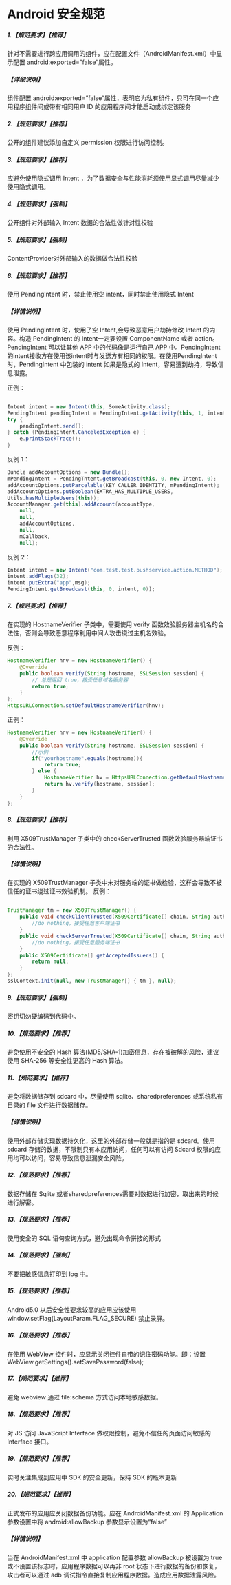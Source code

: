 # Android 安全规范

##### 1.【规范要求】【推荐】

针对不需要进行跨应用调用的组件，应在配置文件（AndroidManifest.xml）中显示配置 android:exported=”false”属性。
##### 【详细说明】
组件配置 android:exported=”false”属性，表明它为私有组件，只可在同一个应用程序组件间或带有相同用户 ID 的应用程序间才能启动或绑定该服务

##### 2.【规范要求】【推荐】
公开的组件建议添加自定义 permission 权限进行访问控制。

##### 3.【规范要求】【推荐】
应避免使用隐式调用 Intent ，为了数据安全与性能消耗须使用显式调用尽量减少使用隐式调用。

##### 4.【规范要求】【强制】
公开组件对外部输入 Intent 数据的合法性做针对性校验
##### 5.【规范要求】【强制】
ContentProvider对外部输入的数据做合法性校验


##### 6.【规范要求】【推荐】
使用 PendingIntent 时，禁止使用空 intent，同时禁止使用隐式 Intent
##### 【详情说明】

使用 PendingIntent 时，使用了空 Intent,会导致恶意用户劫持修改 Intent 的内容。构造 PendingIntent 的 Intent一定要设置 ComponentName 或者 action。
PendingIntent 可以让其他 APP 中的代码像是运行自己 APP 中。PendingIntent的intent接收方在使用该intent时与发送方有相同的权限。在使用PendingIntent时，PendingIntent 中包装的 intent 如果是隐式的 Intent，容易遭到劫持，导致信息泄露。

正例：
```java

Intent intent = new Intent(this, SomeActivity.class);
PendingIntent pendingIntent = PendingIntent.getActivity(this, 1, intent, PendingIntent.FLAG_UPDATE_CURRENT);
try {
    pendingIntent.send();
} catch (PendingIntent.CanceledException e) {
    e.printStackTrace();
}
```

反例 1：

```java
Bundle addAccountOptions = new Bundle();
mPendingIntent = PendingTntent.getBroadcast(this, 0, new Intent, 0);
addAccountOptions.putParcelable(KEY_CALLER_IDENTITY, mPendingIntent);
addAccountOptions.putBoolean(EXTRA_HAS_MULTIPLE_USERS,
Utils.hasMultipleUsers(this));
AccountManager.get(this).addAccount(accountType,
    null,
    null,
    addAccountOptions,
    null,
    mCallback,
    null);
```

反例 2：


```java
Intent intent = new Intent("com.test.test.pushservice.action.METHOD");
intent.addFlags(32);
intent.putExtra("app",msg);
PendingIntent.getBroadcast(this, 0, intent, 0));
```



##### 7.【规范要求】【推荐】
在实现的 HostnameVerifier 子类中，需要使用 verify 函数效验服务器主机名的合法性，否则会导致恶意程序利用中间人攻击绕过主机名效验。

反例：

```java
HostnameVerifier hnv = new HostnameVerifier() {
    @Override
    public boolean verify(String hostname, SSLSession session) {
        // 总是返回 true，接受任意域名服务器
        return true;
    }
};
HttpsURLConnection.setDefaultHostnameVerifier(hnv);
```

正例：

```java
HostnameVerifier hnv = new HostnameVerifier() {
    @Override
    public boolean verify(String hostname, SSLSession session) {
        //示例
        if("yourhostname".equals(hostname)){
            return true;
        } else {
            HostnameVerifier hv = HttpsURLConnection.getDefaultHostnameVerifier();
            return hv.verify(hostname, session);
        }
    }
};
```

##### 8.【规范要求】【推荐】
利用 X509TrustManager 子类中的 checkServerTrusted 函数效验服务器端证书的合法性。
##### 【详情说明】
在实现的 X509TrustManager 子类中未对服务端的证书做检验，这样会导致不被信任的证书绕过证书效验机制。
反例：
```java

TrustManager tm = new X509TrustManager() {
    public void checkClientTrusted(X509Certificate[] chain, String authType) throws CertificateException {
        //do nothing，接受任意客户端证书
    }
    public void checkServerTrusted(X509Certificate[] chain, String authType) throws CertificateException {
        //do nothing，接受任意服务端证书
    }
    public X509Certificate[] getAcceptedIssuers() {
        return null;
    }
};
sslContext.init(null, new TrustManager[] { tm }, null);
```
##### 9.【规范要求】【强制】
密钥切勿硬编码到代码中。

##### 10.【规范要求】【推荐】
避免使用不安全的 Hash 算法(MD5/SHA-1)加密信息，存在被破解的风险，建议使用 SHA-256 等安全性更高的 Hash 算法。

##### 11.【规范要求】【推荐】
避免将数据储存到 sdcard 中，尽量使用 sqlite、sharedpreferences 或系统私有目录的 file 文件进行数据储存。
##### 【详情说明】
使用外部存储实现数据持久化，这里的外部存储一般就是指的是 sdcard。使用 sdcard 存储的数据，不限制只有本应用访问，任何可以有访问 Sdcard 权限的应用均可以访问，容易导致信息泄漏安全风险。

##### 12.【规范要求】【推荐】
数据存储在 Sqlite 或者sharedpreferences需要对数据进行加密，取出来的时候进行解密。

##### 13.【规范要求】【推荐】
使用安全的 SQL 语句查询方式，避免出现命令拼接的形式
##### 14.【规范要求】【强制】
不要把敏感信息打印到 log 中。

##### 15.【规范要求】【推荐】
Android5.0 以后安全性要求较高的应用应该使用 window.setFlag(LayoutParam.FLAG_SECURE) 禁止录屏。

##### 16.【规范要求】【推荐】
在使用 WebView 控件时，应显示关闭控件自带的记住密码功能。即：设置 WebView.getSettings().setSavePassword(false);

##### 17.【规范要求】【推荐】
避免 webview 通过 file:schema 方式访问本地敏感数据。
##### 18.【规范要求】【推荐】
对 JS 访问 JavaScript Interface 做权限控制，避免不信任的页面访问敏感的 Interface 接口。
##### 19.【规范要求】【推荐】
实时关注集成到应用中 SDK 的安全更新，保持 SDK 的版本更新
##### 20.【规范要求】【推荐】
正式发布的应用应关闭数据备份功能。应在 AndroidManifest.xml 的 Application 参数设置中将 android:allowBackup 参数显示设置为“false”
##### 【详情说明】
当在 AndroidManifest.xml 中 application 配置参数 allowBackup 被设置为 true 或不设置该标志时，应用程序数据可以再非 root 状态下进行数据的备份和恢复，攻击者可以通过 adb 调试指令直接复制应用程序数据。造成应用数据泄露风险。




